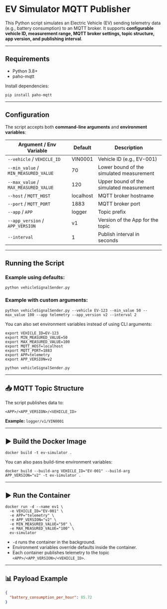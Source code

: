 # EV Simulator MQTT Publisher

This Python script simulates an Electric Vehicle (EV) sending telemetry data (e.g., battery consumption) to an MQTT broker. It supports **configurable vehicle ID, measurement range, MQTT broker settings, topic structure, app version, and publishing interval**.

---

## Requirements

- Python 3.8+
- paho-mqtt

Install dependencies:

`pip install paho-mqtt`

---

## Configuration

The script accepts both **command-line arguments** and **environment variables**:

| Argument / Env Variable       | Default       | Description |
|-------------------------------|---------------|-------------|
| `--vehicle` / `VEHICLE_ID`    | VIN0001       | Vehicle ID (e.g., EV-001) |
| `--min_value` / `MIN_MEASURED_VALUE` | 70        | Lower bound of the simulated measurement |
| `--max_value` / `MAX_MEASURED_VALUE` | 120       | Upper bound of the simulated measurement |
| `--host` / `MQTT_HOST`        | localhost     | MQTT broker hostname |
| `--port` / `MQTT_PORT`        | 1883          | MQTT broker port |
| `--app` / `APP`               | logger        | Topic prefix |
| `--app_version` / `APP_VERSION` | v1          | Version of the App for the topic |
| `--interval`                  | 1             | Publish interval in seconds |

---

## Running the Script

### Example using defaults:

`python vehicleSignalSender.py`

### Example with custom arguments:

`python vehicleSignalSender.py --vehicle EV-123 --min_value 50 --max_value 100 --app telemetry --app_version v2 --interval 2`

You can also set environment variables instead of using CLI arguments:

```
export VEHICLE_ID=EV-123  
export MIN_MEASURED_VALUE=50  
export MAX_MEASURED_VALUE=100  
export MQTT_HOST=localhost  
export MQTT_PORT=1883  
export APP=telemetry  
export APP_VERSION=v2  

python vehicleSignalSender.py
```
---

## 📥 MQTT Topic Structure

The script publishes data to:

`<APP>/<APP_VERSION>/<VEHICLE_ID>`

**Example:** `logger/v1/VIN0001`


---

## ▶️ Build the Docker Image

`docker build -t ev-simulator .`

You can also pass build-time environment variables:

`docker build --build-arg VEHICLE_ID="EV-001" --build-arg APP_VERSION="v2" -t ev-simulator .`

---

## ▶️ Run the Container
```
docker run -d --name ev1 \
  -e VEHICLE_ID="EV-001" \
  -e APP="telemetry" \
  -e APP_VERSION="v2" \
  -e MIN_MEASURED_VALUE="50" \
  -e MAX_MEASURED_VALUE="100" \
  ev-simulator
```
- `-d` runs the container in the background.
- Environment variables override defaults inside the container.
- Each container publishes telemetry to the topic `<APP>/<APP_VERSION>/<VEHICLE_ID>`.

---

## 📊 Payload Example

```json
{
  "battery_consumption_per_hour": 85.72
}
```